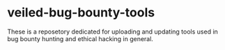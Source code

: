 # veiled-bug-bounty-tools
 These is a reposetory dedicated for uploading and updating tools used in bug bounty hunting and ethical hacking in general.
